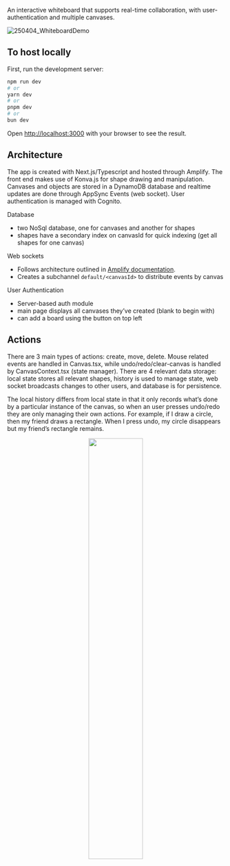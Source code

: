 An interactive whiteboard that supports real-time collaboration, with user-authentication and multiple canvases.

![250404_WhiteboardDemo](https://github.com/user-attachments/assets/564dd6ba-e05b-4c34-b77c-8a589c993837)


## To host locally

First, run the development server:

```bash
npm run dev
# or
yarn dev
# or
pnpm dev
# or
bun dev
```

Open [http://localhost:3000](http://localhost:3000) with your browser to see the result.

## Architecture
The app is created with Next.js/Typescript and hosted through Amplify. The front end makes use of Konva.js for shape drawing and manipulation. Canvases and objects are stored in a DynamoDB database and realtime updates are done through AppSync Events (web socket). User authentication is managed with Cognito.

Database

- two NoSql database, one for canvases and another for shapes
- shapes have a secondary index on canvasId for quick indexing (get all shapes for one canvas)

Web sockets

- Follows architecture outlined in [Amplify documentation](https://docs.amplify.aws/nextjs/build-a-backend/data/connect-event-api/).
- Creates a subchannel `default/<canvasId>` to distribute events by canvas

User Authentication

- Server-based auth module
- main page displays all canvases they’ve created (blank to begin with)
- can add a board using the button on top left

## Actions

There are 3 main types of actions: create, move, delete. Mouse related events are handled in Canvas.tsx, while undo/redo/clear-canvas is handled by CanvasContext.tsx (state manager). There are 4 relevant data storage: local state stores all relevant shapes, history is used to manage state, web socket broadcasts changes to other users, and database is for persistence.

The local history differs from local state in that it only records what’s done by a particular instance of the canvas, so when an user presses undo/redo they are only managing their own actions. For example, if I draw a circle, then my friend draws a rectangle. When I press undo, my circle disappears but my friend’s rectangle remains.

<p align="center">
  <img src="https://github.com/user-attachments/assets/9b331d24-8c8a-417e-a92b-4990acb7aef2" width="50%">
</p>
